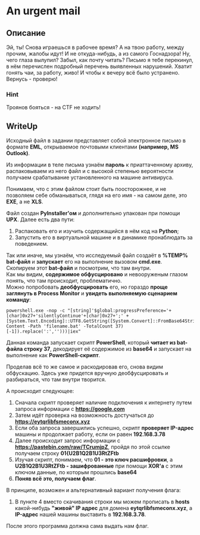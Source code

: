 # An urgent mail

## Описание
Эй, ты! Снова играешься в рабочее время? А на твою работу, между прочим, жалобы идут! И не откуда-нибудь, а из самого Госнадзора! Ну, чего глаза вылупил? Забыл, как почту читать? Письмо я тебе перекинул, в нём перечислен подробный перечень выявленных нарушений. Хватит гонять чаи, за работу, живо! И чтобы к вечеру всё было устранено. Вернусь - проверю!

### Hint
Троянов бояться - на CTF не ходить!


## WriteUp
Исходный файл в задании представляет собой электронное письмо в формате **EML**, открываемое почтовыми клиентами **(например, MS Outlook)**.

Из информации в теле письма узнаём **пароль** к приаттаченному архиву, распаковываем из него файл и с высокой степенью вероятности получаем срабатывание установленного на машине антивируса.

Понимаем, что с этим файлом стоит быть поосторожнее, и не позволяем себе обманываться, глядя на его имя - на самом деле, это **EXE**, а не **XLS**.

Файл создан **PyInstaller'ом** и дополнительно упакован при помощи **UPX**. Далее есть два пути:
1) Распаковать его и изучить содержащийся в нём код на **Python**;
2) Запустить его в виртуальной машине и в динамике пронаблюдать за поведением.

Так или иначе, мы узнаём, что исследуемый файл создаёт в **%TEMP% bat-файл** и **запускает** его на выполнение вызовом **cmd.exe**.<br> Скопируем этот **bat-файл** и посмотрим, что там внутри.<br>
Как мы видим, **содержимое обфусцировано** и невооруженым глазом понять, что там происходит, проблематично.<br> 
Можно попробовать **деобфусцировать** его, но гораздо **проще заглянуть в Process Monitor** и **увидеть выполняемую сценарием команду**:
```
powershell.exe -nop -c "[string]'$global:progressPreference='+[char]0x27+'silentlyContinue'+[char]0x27+';' + [System.Text.Encoding]::UTF8.GetString([System.Convert]::FromBase64String(((Get-Content -Path 'filename.bat' -TotalCount 37)[-1]).replace(':','')))|iex"

```
Данная команда запускает скрипт **PowerShell**, который **читает из bat-файла строку 37**, декодирует её содержимое из **base64** и запускает на выполнение как **PowerShell-скрипт**.

Проделав всё то же самое и раскодировав его, снова видим обфускацию. Здесь уже придется вручную деобфусцировать и разбираться, что там внутри творится.

А происходит следующее:
1) Сначала скрипт проверяет наличие подключения к интернету путем запроса информации с **https://google.com**
2) Затем идёт проверка на возможность достучаться до **https://eytqrlibfsmeconx.xyz**
3) Если оба запроса завершились успешно, скрипт **проверяет IP-адрес** машины и продолжает работу, если он равен **192.168.3.78**
4) Далее происходит запрос информации с **https://pastebin.com/raw/TCrumjpZ**, пройдя по этой ссылке получаем строку **01{U2B1Q2B1U3RtZFtb**
5) Изучая скрипт, понимаем, что **01 - это ключ расшифровки**, а **U2B1Q2B1U3RtZFtb - зашифрованные** при помощи **XOR'a** с этим ключом данные, по которым прошлись **base64**
6) **Поняв всё это, получаем флаг**.

В принципе, возможен и альтернативный вариант получения флага: 
1) В пункте 4 вместо скачивания строки мы можем прописать в **hosts** какой-нибудь **"живой" IP адрес** для домена **eytqrlibfsmeconx.xyz**, а **IP-адрес** нашей машины выставить в **192.168.3.78**.

После этого программа должна сама выдать нам флаг.